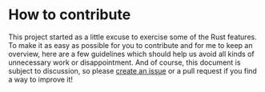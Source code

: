 # How to contribute

This project started as a little excuse to exercise some of the Rust features. To make it as easy as possible for you to contribute and for me to keep an overview, here are a few guidelines which should help us avoid all kinds of unnecessary work or disappointment. And of course, this document is subject to discussion, so please [create an issue](https://github.com/vpetrigo/sntpc/issues) or a pull request if you find a way to improve it!
